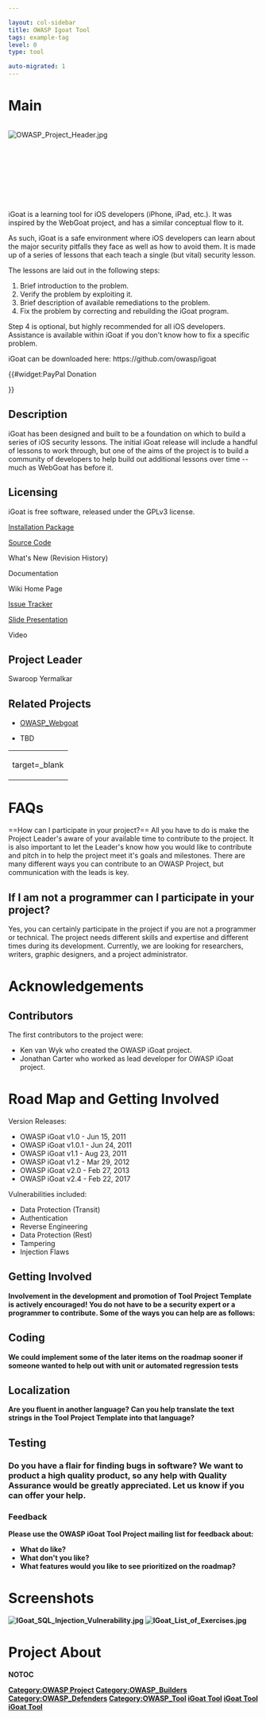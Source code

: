 ```yaml
---

layout: col-sidebar
title: OWASP Igoat Tool
tags: example-tag
level: 0
type: tool

auto-migrated: 1
---
```

# Main

<div style="width:100%;height:160px;border:0,margin:0;overflow: hidden;">

![OWASP_Project_Header.jpg](OWASP_Project_Header.jpg
"OWASP_Project_Header.jpg")

</div>

<table>
<tbody>
<tr class="odd">
<p>iGoat is a learning tool for iOS developers (iPhone, iPad, etc.). It was inspired by the WebGoat project, and has a similar conceptual flow to it.</p>
<p>As such, iGoat is a safe environment where iOS developers can learn about the major security pitfalls they face as well as how to avoid them. It is made up of a series of lessons that each teach a single (but vital) security lesson.</p>
<p>The lessons are laid out in the following steps:</p>
<ol>
<li>Brief introduction to the problem.</li>
<li>Verify the problem by exploiting it.</li>
<li>Brief description of available remediations to the problem.</li>
<li>Fix the problem by correcting and rebuilding the iGoat program.</li>
</ol>
<p>Step 4 is optional, but highly recommended for all iOS developers. Assistance is available within iGoat if you don't know how to fix a specific problem.</p>
<p>iGoat can be downloaded here: https://github.com/owasp/igoat</p>
<p>{{#widget:PayPal Donation</p></td>
<td><p>target=_blank</p></td>
<p>}}</p>
<h2 id="description">Description</h2>
<p>iGoat has been designed and built to be a foundation on which to build a series of iOS security lessons. The initial iGoat release will include a handful of lessons to work through, but one of the aims of the project is to build a community of developers to help build out additional lessons over time -- much as WebGoat has before it.</p>
<h2 id="licensing">Licensing</h2>
<p>iGoat is free software, released under the GPLv3 license.</p></td>
<p><a href="https://github.com/OWASP/igoat">Installation Package</a></p>
<p><a href="https://github.com/owasp/igoat">Source Code</a></p>
<p>What's New (Revision History)</p>
<p>Documentation</p>
<p>Wiki Home Page</p>
<p><a href="https://github.com/owasp/igoat/issues">Issue Tracker</a></p>
<p><a href="https://www.owasp.org/images/3/30/Igoat_preso.ppt">Slide Presentation</a></p>
<p>Video</p>
<h2 id="project_leader">Project Leader</h2>
<p>Swaroop Yermalkar</p>
<h2 id="related_projects">Related Projects</h2>
<ul>
<li><a href="https://www.owasp.org/index.php/Category:OWASP_WebGoat_Project#tab=Main">OWASP_Webgoat</a></li>
</ul></td>
<ul>
<li>TBD</li>
</ul></td>
</tr>
</tbody>
</table>

# FAQs

\==How can I participate in your project?== All you have to do is make
the Project Leader's aware of your available time to contribute to the
project. It is also important to let the Leader's know how you would
like to contribute and pitch in to help the project meet it's goals and
milestones. There are many different ways you can contribute to an OWASP
Project, but communication with the leads is key.

## If I am not a programmer can I participate in your project?

Yes, you can certainly participate in the project if you are not a
programmer or technical. The project needs different skills and
expertise and different times during its development. Currently, we are
looking for researchers, writers, graphic designers, and a project
administrator.

# Acknowledgements

## Contributors

The first contributors to the project were:

  - Ken van Wyk who created the OWASP iGoat project.
  - Jonathan Carter who worked as lead developer for OWASP iGoat
    project.

# Road Map and Getting Involved

Version Releases:

  - OWASP iGoat v1.0 - Jun 15, 2011
  - OWASP iGoat v1.0.1 - Jun 24, 2011
  - OWASP iGoat v1.1 - Aug 23, 2011
  - OWASP iGoat v1.2 - Mar 29, 2012
  - OWASP iGoat v2.0 - Feb 27, 2013
  - OWASP iGoat v2.4 - Feb 22, 2017

Vulnerabilities included:

  - Data Protection (Transit)
  - Authentication
  - Reverse Engineering
  - Data Protection (Rest)
  - Tampering
  - Injection Flaws<strong><strong>

## Getting Involved

Involvement in the development and promotion of Tool Project Template is
actively encouraged\! You do not have to be a security expert or a
programmer to contribute. Some of the ways you can help are as follows:

## Coding

We could implement some of the later items on the roadmap sooner if
someone wanted to help out with unit or automated regression tests

## Localization

Are you fluent in another language? Can you help translate the text
strings in the <strong>Tool Project Template</strong> into that
language?

## Testing

### Do you have a flair for finding bugs in software? We want to product a high quality product, so any help with Quality Assurance would be greatly appreciated. Let us know if you can offer your help.



### Feedback

Please use the OWASP iGoat Tool Project mailing list for feedback about:

  - What do like?
  - What don't you like?
  - What features would you like to see prioritized on the roadmap?

# Screenshots

![IGoat_SQL_Injection_Vulnerability.jpg](IGoat_SQL_Injection_Vulnerability.jpg
"IGoat_SQL_Injection_Vulnerability.jpg")
![IGoat_List_of_Exercises.jpg](IGoat_List_of_Exercises.jpg
"IGoat_List_of_Exercises.jpg")

# Project About

__NOTOC__ <headertabs></headertabs>

[Category:OWASP Project](Category:OWASP_Project "wikilink")
[Category:OWASP_Builders](Category:OWASP_Builders "wikilink")
[Category:OWASP_Defenders](Category:OWASP_Defenders "wikilink")
[Category:OWASP_Tool](Category:OWASP_Tool "wikilink") [iGoat
Tool](Category:Projects "wikilink") [iGoat
Tool](Category:Lab_Projects "wikilink") [iGoat
Tool](Category:OWASP_iGoat_Tool_Project "wikilink")
